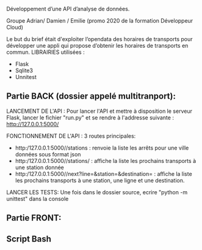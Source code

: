Développement d’une API d’analyse de données.

Groupe Adrian/ Damien / Emilie  (promo 2020 de la formation Développeur Cloud)

Le but du brief était d'exploiter l’opendata des horaires de transports pour développer une appli qui propose d’obtenir les horaires de transports en commun.
LIBRAIRIES utilisées :
- Flask
- Sqlite3
- Unnitest

## Partie BACK (dossier appelé multitranport):

LANCEMENT DE L'API :
Pour lancer l'API et mettre à disposition le serveur Flask, lancer le fichier "run.py" et se rendre à l'addresse suivante : http://127.0.0.1:5000/ 

FONCTIONNEMENT DE L'API :
3 routes principales: 
- http:/127.0.0.1:5000/<town>/stations : renvoie la liste les arrêts pour une ville données sous format json 
- http:/127.0.0.1:5000/<town>/stations/<station> : affiche la liste les prochains transports à une station donnée
- http:/127.0.0.1:5000/<town>/next?line=<line>&station=<station>&destination=<destination> : affiche la liste les prochains transports à une station, une ligne et une destination.

LANCER LES TESTS:
Une fois dans le dossier source, ecrire "python -m unittest" dans la console 

## Partie FRONT:


## Script Bash

